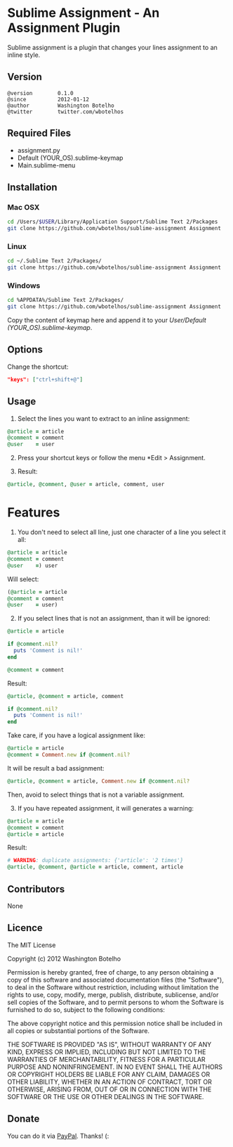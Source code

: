 # Sublime Assignment - An Assignment Plugin

Sublime assignment is a plugin that changes your lines assignment to an inline style.

## Version

```
@version        0.1.0
@since          2012-01-12
@author         Washington Botelho
@twitter        twitter.com/wbotelhos
```

## Required Files

+ assignment.py
+ Default (YOUR_OS).sublime-keymap
+ Main.sublime-menu

## Installation

### Mac OSX

```bash
cd /Users/$USER/Library/Application Support/Sublime Text 2/Packages
git clone https://github.com/wbotelhos/sublime-assignment Assignment
```

### Linux

```bash
cd ~/.Sublime Text 2/Packages/
git clone https://github.com/wbotelhos/sublime-assignment Assignment
```

### Windows

```bash
cd %APPDATA%/Sublime Text 2/Packages/
git clone https://github.com/wbotelhos/sublime-assignment Assignment
```

Copy the content of keymap here and append it to your *User/Default (YOUR_OS).sublime-keymap*.

## Options

Change the shortcut:

```json
"keys": ["ctrl+shift+@"]
```

## Usage

1) Select the lines you want to extract to an inline assignment:

```ruby
@article = article
@comment = comment
@user    = user
```

2) Press your shortcut keys or follow the menu *Edit > Assignment.

3) Result:

```ruby
@article, @comment, @user = article, comment, user
```
# Features

1) You don't need to select all line, just one character of a line you select it all:

```ruby
@article = ar(ticle
@comment = comment
@user    =) user
```

Will select:

```ruby
(@article = article
@comment = comment
@user    = user)
```

2) If you select lines that is not an assignment, than it will be ignored:

```ruby
@article = article

if @comment.nil?
  puts 'Comment is nil!'
end

@comment = comment
```

Result:

```ruby
@article, @comment = article, comment

if @comment.nil?
  puts 'Comment is nil!'
end
```

Take care, if you have a logical assignment like:

```ruby
@article = article
@comment = Comment.new if @comment.nil?
```

It will be result a bad assignment:

```ruby
@article, @comment = article, Comment.new if @comment.nil?
```

Then, avoid to select things that is not a variable assignment.

3) If you have repeated assignment, it will generates a warning:

```ruby
@article = article
@comment = comment
@article = article
```

Result:

```ruby
# WARNING: duplicate assignments: {'article': '2 times'}
@article, @comment, @article = article, comment, article
```

## Contributors

None

## Licence

The MIT License

Copyright (c) 2012 Washington Botelho

Permission is hereby granted, free of charge, to any person obtaining a copy of this software and associated documentation files (the "Software"), to deal in the Software without restriction, including without limitation the rights to use, copy, modify, merge, publish, distribute, sublicense, and/or sell copies of the Software, and to permit persons to whom the Software is furnished to do so, subject to the following conditions:

The above copyright notice and this permission notice shall be included in all copies or substantial portions of the Software.

THE SOFTWARE IS PROVIDED "AS IS", WITHOUT WARRANTY OF ANY KIND, EXPRESS OR IMPLIED, INCLUDING BUT NOT LIMITED TO THE WARRANTIES OF MERCHANTABILITY, FITNESS FOR A PARTICULAR PURPOSE AND NONINFRINGEMENT. IN NO EVENT SHALL THE AUTHORS OR COPYRIGHT HOLDERS BE LIABLE FOR ANY CLAIM, DAMAGES OR OTHER LIABILITY, WHETHER IN AN ACTION OF CONTRACT, TORT OR OTHERWISE, ARISING FROM, OUT OF OR IN CONNECTION WITH THE SOFTWARE OR THE USE OR OTHER DEALINGS IN THE SOFTWARE.

## Donate

You can do it via [PayPal](https://www.paypal.com/cgi-bin/webscr?cmd=_donations&business=X8HEP2878NDEG&item_name=Sublime%20Assignment). Thanks! (:

